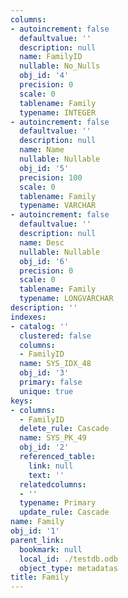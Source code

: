 ```yaml
---
columns:
- autoincrement: false
  defaultvalue: ''
  description: null
  name: FamilyID
  nullable: No_Nulls
  obj_id: '4'
  precision: 0
  scale: 0
  tablename: Family
  typename: INTEGER
- autoincrement: false
  defaultvalue: ''
  description: null
  name: Name
  nullable: Nullable
  obj_id: '5'
  precision: 100
  scale: 0
  tablename: Family
  typename: VARCHAR
- autoincrement: false
  defaultvalue: ''
  description: null
  name: Desc
  nullable: Nullable
  obj_id: '6'
  precision: 0
  scale: 0
  tablename: Family
  typename: LONGVARCHAR
description: ''
indexes:
- catalog: ''
  clustered: false
  columns:
  - FamilyID
  name: SYS_IDX_48
  obj_id: '3'
  primary: false
  unique: true
keys:
- columns:
  - FamilyID
  delete_rule: Cascade
  name: SYS_PK_49
  obj_id: '2'
  referenced_table:
    link: null
    text: ''
  relatedcolumns:
  - ''
  typename: Primary
  update_rule: Cascade
name: Family
obj_id: '1'
parent_link:
  bookmark: null
  local_id: ./testdb.odb
  object_type: metadatas
title: Family
---
```

